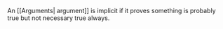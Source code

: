 
An [[Arguments| argument]] is implicit if it proves something is probably true but not necessary true always.

